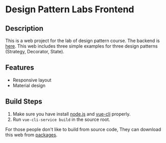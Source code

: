 # Design Pattern Labs Frontend

## Description
This is a web project for the lab of design pattern course.
The backend is [here](). 
This web includes three simple examples for three design patterns (Strategy, Decorator, State).

## Features
* Responsive layout
* Material design

## Build Steps
1. Make sure you have install [node.js](https://nodejs.org/en/) and [vue-cli](https://cli.vuejs.org/zh/) properly.
2. Run `vue-cli-service build` in the source root.

For those people don't like to build from source code,
They can download this web from [packages]().


